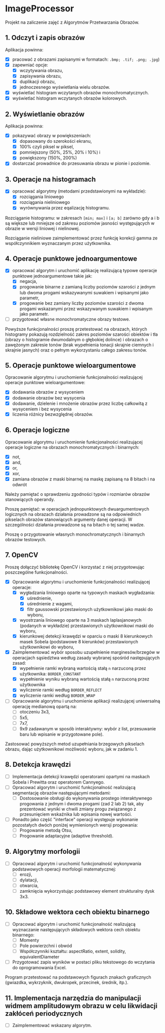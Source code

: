 ﻿# ImageProcessor

Projekt na zaliczenie zajęć z Algorytmów Przetwarzania Obrazów.

## 1. Odczyt i zapis obrazów

Aplikacja powinna:

- [x] pracować z obrazami zapisanymi w formatach: `.bmp; .tif; .png; .jpg`)
- [x] zapewniać opcje:
  - [x] wczytywania obrazu,
  - [x] zapisywania obrazu,
  - [x] duplikacji obrazu,
  - [x] jednoczesnego wyświetlania wielu obrazów.
- [x] wyświetlać histogram wczytanych obrazów monochromatycznych.
- [x] wyświetlać histogram wczytanych obrazów kolorowych.

## 2. Wyświetlanie obrazów

Aplikacja powinna:

- [x] pokazywać obrazy w powiększeniach:
  - [x] dopasowany do szerokości ekranu,
  - [x] 100% czyli piksel w piksel,
  - [x] pomniejszony (50%, 25%, 20% i 10%) i
  - [x] powiększony (150%, 200%)
- [x] dostarczać prowadnice do przesuwania obrazu w pionie i poziomie.

## 3. Operacje na histogramach

- [x] opracować algorytmy (metodami przedstawionymi na wykładzie): 
  - [x] rozciągania liniowego
  - [x] rozciągania nieliniowego
  - [x] wyrównywania przez eqalizację histogramu.

Rozciąganie histogramu: w zakresach `[min; max]` i `[a; b]` zarówno gdy a i b są większe lub mniejsze od zakresu poziomów jasności występujących w obrazie w wersji liniowej i nielinowej.

Rozciąganie nieliniowe zaimplementować przez funkcję korekcji gamma ze współczynnikiem wyznaczanym przez użytkownika.

## 4. Operacje punktowe jednoargumentowe

- [x] opracować algorytm i uruchomić aplikację realizującą typowe operacje punktowe jednoargumentowe takie jak:
  - [x] negacja,
  - [x] progowanie binarne z zamianą liczby poziomów szarości z jednym lub dwoma progami wskazywanymi suwakiem i wpisanymi jako parametr,
  - [x] progowanie bez zamiany liczby poziomów szarości z dwoma progami wskazanymi przez wskazywanym suwakiem i wpisanym jako parametr.

- [ ] przygotować własne monochromatyczne obrazy testowe.

Powyższe funkcjonalności proszę przetestować na obrazach, których histogramy pokazują rozdzielność zakres poziomów szarości obiektów i tła (obrazy o histogramie dwumodalnym o głębokiej dolince) i obrazach o zawężonym zakresie tonów (brak wypełnienia tonacji skrajnie ciemnych i skrajnie jasnych) oraz o pełnym wykorzystaniu całego zakresu tonów.

## 5. Operacje punktowe wieloargumentowe

Opracowanie algorytmu i uruchomienie funkcjonalności realizującej operacje punktowe wieloargumentowe:

- [x] dodawania obrazów z wysyceniem
- [x] dodawanie obrazów bez wysycenia
- [x] dodawanie, dzielenie i mnożenie obrazów przez liczbę całkowitą z wysyceniem i bez wysycenia
- [x] liczenia różnicy bezwzględnej obrazów.

## 6. Operacje logiczne

Opracowanie algorytmu i uruchomienie funkcjonalności realizującej operacje logiczne na obrazach monochromatycznych i binarnych:

- [x] not,
- [x] and,
- [x] or,
- [x] xor,
- [x] zamiana obrazów z maski binarnej na maskę zapisaną na 8 bitach i na odwrót

Należy pamiętać o sprawdzeniu zgodności typów i rozmiarów obrazów stanowiących operandy.

Proszę pamiętać: w operacjach jednopunktowych dwuargumentowych logicznych na obrazach działania prowadzone są na odpowiednich pikselach obrazów stanowiących argumenty danej operacji. W szczególności działania prowadzone są na bitach o tej samej wadze.

Proszę o przygotowanie własnych monochromatycznych i binarnych obrazów testowych.

## 7. OpenCV

Proszę dołączyć bibliotekę OpenCV i korzystać z niej przygotowując poszczególne funkcjonalności.

- [x] Opracowanie algorytmu i uruchomienie funkcjonalności realizującej operacje:
    - [x] wygładzania liniowego oparte na typowych maskach wygładzania:
        - [x] uśrednienie, 
        - [x] uśrednienie z wagami, 
        - [x] filtr gaussowski
        przestawionych użytkownikowi jako maski do wyboru,
    - [x] wyostrzania liniowego oparte na 3 maskach laplasjanowych (podanych w wykładzie) przestawionych użytkownikowi maski do wyboru,
    - [x] kierunkowej detekcji krawędzi w oparciu o maski 8 kierunkowych masek Sobela (podstawowe 8 kierunków) przestawionych użytkownikowi do wyboru,

- [x] Zaimplementować wybór sposobu uzupełnienie marginesów/brzegów w operacjach sąsiedztwa według zasady wybranej spośród następujących zasad:
    - [x] wypełnienie ramki wybraną wartością stałą `n` narzuconą przez użytkownika: `BORDER_CONSTANT`
    - [x] wypełnienie wyniku wybraną wartością stałą `n` narzuconą przez użytkownika
    - [x] wyliczenie ramki według `BORDER_REFLECT`
    - [x] wyliczenie ramki według `BORDER_WRAP`

- [ ] Opracowanie algorytmu i uruchomienie aplikacji realizującej uniwersalną operację medianową opartą na:
    - [ ] otoczeniu 3x3, 
    - [ ] 5x5, 
    - [ ] 7x7, 
    - [ ] 9x9 
 zadawanym w sposób interaktywny: wybór z list, przesuwanie baru lub wpisanie w przygotowane pole). 
 
Zastosować powyższych metod uzupełniania brzegowych pikselach obrazu, dając użytkownikowi możliwość wyboru, jak w zadaniu 1.

## 8. Detekcja krawędzi

- [ ] Implementacja detekcji krawędzi operatorami opartymi na maskach Sobela i Prewitta oraz operatorem Cannyego.
- [ ] Opracować algorytm i uruchomić funkcjonalność realizującą segmentację obrazów następującymi metodami:
    - [ ] Dostosowanie obsługi do wykonywania prostego interaktywnego progowania z jednym i dwoma progami (zad 2 lab 2) tak, aby prezentować wyniki w chwili zmiany progu związanego z przesunięciem wskaźnika lub wpisania nowej wartości.

- [ ] Ponadto jako część "interface" operacji występuje wykonanie pozostałych dwóch poniżej wymienionych wersji progowania:
    - [ ] Progowanie metodą Otsu,
    - [ ] Progowanie adaptacyjne (adaptive threshold).

## 9. Algorytmy morfologii

- [ ] Opracować algorytm i uruchomić funkcjonalność wykonywania podstawowych operacji morfologii matematycznej: 
    - [ ] erozji, 
    - [ ] dylatacji, 
    - [ ] otwarcia,
    - [ ] zamknięcia 
    wykorzystując podstawowy element strukturalny dysk 3x3.
    
## 10. Składowe wektora cech obiektu binarnego

- [ ] Opracować algorytm i uruchomić funkcjonalność realizującą wyznaczanie następujących składowych wektora cech obiektu binarnego:
    - [ ] Momenty
    - [ ] Pole powierzchni i obwód
    - [ ] Współczynniki kształtu: aspectRatio, extent, solidity, equivalentDiameter

- [ ] Przygotować zapis wyników w postaci pliku tekstowego do wczytania do oprogramowania Excel.

Program przetestować na podstawowych figurach znakach graficznych (gwiazdka, wykrzyknik, dwukropek, przecinek, średnik, itp.).

## 11. Implementacja narzędzia do manipulacji widmem amplitudowym obrazu w celu likwidacji zakłóceń periodycznych

- [ ] Zaimplementować wskazany algorytm.